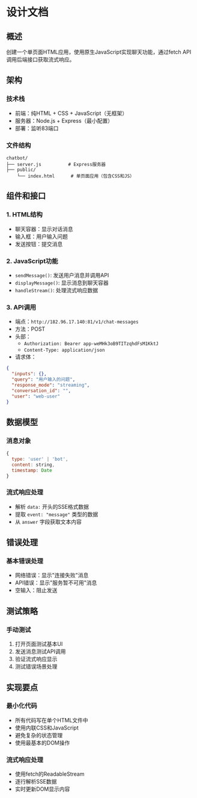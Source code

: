 # 设计文档

## 概述

创建一个单页面HTML应用，使用原生JavaScript实现聊天功能，通过fetch API调用后端接口获取流式响应。

## 架构

### 技术栈
- 前端：纯HTML + CSS + JavaScript（无框架）
- 服务器：Node.js + Express（最小配置）
- 部署：监听83端口

### 文件结构
```
chatbot/
├── server.js          # Express服务器
├── public/
    └── index.html      # 单页面应用（包含CSS和JS）
```

## 组件和接口

### 1. HTML结构
- 聊天容器：显示对话消息
- 输入框：用户输入问题
- 发送按钮：提交消息

### 2. JavaScript功能
- `sendMessage()`: 发送用户消息并调用API
- `displayMessage()`: 显示消息到聊天容器
- `handleStream()`: 处理流式响应数据

### 3. API调用
- 端点：`http://182.96.17.140:81/v1/chat-messages`
- 方法：POST
- 头部：
  - `Authorization: Bearer app-weMHk3oB9TITzqhdFsM1KktJ`
  - `Content-Type: application/json`
- 请求体：
```json
{
  "inputs": {},
  "query": "用户输入的问题",
  "response_mode": "streaming",
  "conversation_id": "",
  "user": "web-user"
}
```

## 数据模型

### 消息对象
```javascript
{
  type: 'user' | 'bot',
  content: string,
  timestamp: Date
}
```

### 流式响应处理
- 解析 `data:` 开头的SSE格式数据
- 提取 `event: "message"` 类型的数据
- 从 `answer` 字段获取文本内容

## 错误处理

### 基本错误处理
- 网络错误：显示"连接失败"消息
- API错误：显示"服务暂不可用"消息
- 空输入：阻止发送

## 测试策略

### 手动测试
1. 打开页面测试基本UI
2. 发送消息测试API调用
3. 验证流式响应显示
4. 测试错误场景处理

## 实现要点

### 最小化代码
- 所有代码写在单个HTML文件中
- 使用内联CSS和JavaScript
- 避免复杂的状态管理
- 使用最基本的DOM操作

### 流式响应处理
- 使用fetch的ReadableStream
- 逐行解析SSE数据
- 实时更新DOM显示内容